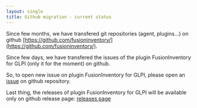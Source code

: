 ```yaml
---
layout: single
title: Github migration - current status
---
```


Since few months, we have transfered git repositories (agent, plugins...) on github [https://github.com/fusioninventory/](https://github.com/fusioninventory/).

Since few days, we have transfered the issues of the plugin FusionInventory for GLPI (only it for the moment) on github.

So, to open new issue on plugin FusionInventory for GLPI, please open an [issue](https://github.com/fusioninventory/fusioninventory-for-glpi/issues) on github repository.

Last thing, the releases of plugin FusionInventory for GLPI will be available only on github release page: [releases page](https://github.com/fusioninventory/fusioninventory-for-glpi/releases) 


